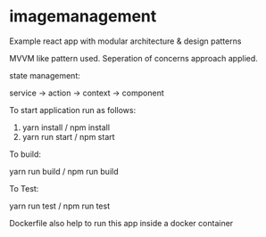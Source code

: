 # imagemanagement

Example react app with modular architecture &amp; design patterns

MVVM like pattern used. Seperation of concerns approach applied.

state management:

service -> action -> context -> component

To start application run as follows:

1. yarn install / npm install
2. yarn run start / npm start

To build:

yarn run build / npm run build

To Test:

yarn run test / npm run test

Dockerfile also help to run this app inside a docker container
